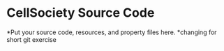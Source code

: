# CellSociety Source Code

*Put your source code, resources, and property files here.
*changing for short git exercise

